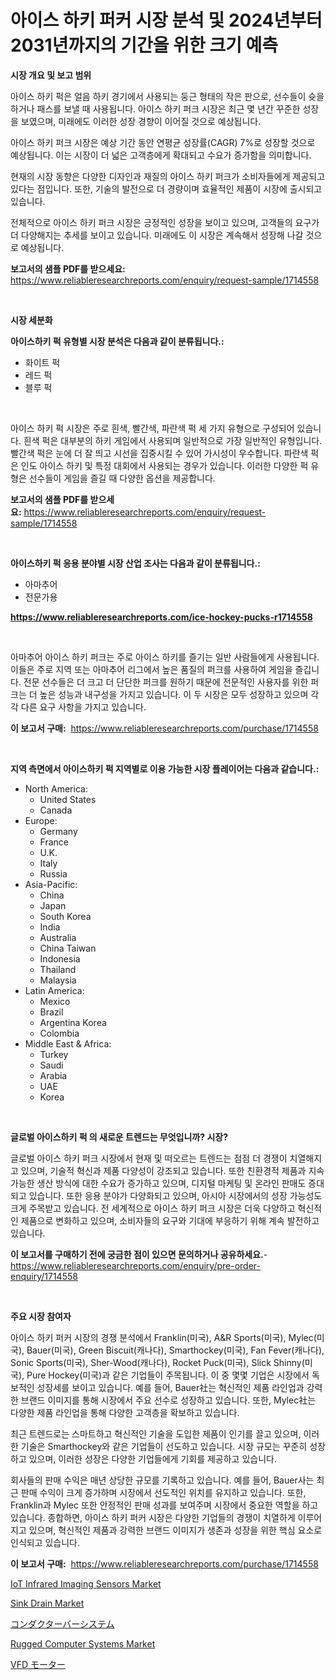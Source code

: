 <p><h1>아이스 하키 퍼커 시장 분석 및 2024년부터 2031년까지의 기간을 위한 크기 예측</h1></p><p><strong>시장 개요 및 보고 범위</strong></p>
<p><p>아이스 하키 퍽은 얼음 하키 경기에서 사용되는 둥근 형태의 작은 판으로, 선수들이 슛을 하거나 패스를 보낼 때 사용됩니다. 아이스 하키 퍼크 시장은 최근 몇 년간 꾸준한 성장을 보였으며, 미래에도 이러한 성장 경향이 이어질 것으로 예상됩니다.</p><p>아이스 하키 퍼크 시장은 예상 기간 동안 연평균 성장률(CAGR) 7%로 성장할 것으로 예상됩니다. 이는 시장이 더 넓은 고객층에게 확대되고 수요가 증가함을 의미합니다.</p><p>현재의 시장 동향은 다양한 디자인과 재질의 아이스 하키 퍼크가 소비자들에게 제공되고 있다는 점입니다. 또한, 기술의 발전으로 더 경량이며 효율적인 제품이 시장에 출시되고 있습니다.</p><p>전체적으로 아이스 하키 퍼크 시장은 긍정적인 성장을 보이고 있으며, 고객들의 요구가 더 다양해지는 추세를 보이고 있습니다. 미래에도 이 시장은 계속해서 성장해 나갈 것으로 예상됩니다.</p></p>
<p><strong>보고서의 샘플 PDF를 받으세요:</strong> <a href="https://www.reliableresearchreports.com/enquiry/request-sample/1714558">https://www.reliableresearchreports.com/enquiry/request-sample/1714558</a></p>
<p>&nbsp;</p>
<p><strong>시장 세분화</strong></p>
<p><strong>아이스하키 퍽 유형별 시장 분석은 다음과 같이 분류됩니다.:</strong></p>
<p><ul><li>화이트 퍽</li><li>레드 퍽</li><li>블루 퍽</li></ul></p>
<p>&nbsp;</p>
<p><p>아이스 하키 퍽 시장은 주로 흰색, 빨간색, 파란색 퍽 세 가지 유형으로 구성되어 있습니다. 흰색 퍽은 대부분의 하키 게임에서 사용되며 일반적으로 가장 일반적인 유형입니다. 빨간색 퍽은 눈에 더 잘 띄고 시선을 집중시킬 수 있어 가시성이 우수합니다. 파란색 퍽은 인도 아이스 하키 및 특정 대회에서 사용되는 경우가 있습니다. 이러한 다양한 퍽 유형은 선수들이 게임을 즐길 때 다양한 옵션을 제공합니다.</p></p>
<p><strong>보고서의 샘플 PDF를 받으세요:</strong>&nbsp;<a href="https://www.reliableresearchreports.com/enquiry/request-sample/1714558">https://www.reliableresearchreports.com/enquiry/request-sample/1714558</a></p>
<p>&nbsp;</p>
<p><strong> 아이스하키 퍽 응용 분야별 시장 산업 조사는 다음과 같이 분류됩니다.:</strong></p>
<p><ul><li>아마추어</li><li>전문가용</li></ul></p>
<p><strong><a href="https://www.reliableresearchreports.com/ice-hockey-pucks-r1714558">https://www.reliableresearchreports.com/ice-hockey-pucks-r1714558</a></strong></p>
<p>&nbsp;</p>
<p><p>아마추어 아이스 하키 퍼크는 주로 아이스 하키를 즐기는 일반 사람들에게 사용됩니다. 이들은 주로 지역 또는 아마추어 리그에서 높은 품질의 퍼크를 사용하여 게임을 즐깁니다. 전문 선수들은 더 크고 더 단단한 퍼크를 원하기 때문에 전문적인 사용자를 위한 퍼크는 더 높은 성능과 내구성을 가지고 있습니다. 이 두 시장은 모두 성장하고 있으며 각각 다른 요구 사항을 가지고 있습니다.</p></p>
<p><strong>이 보고서 구매:</strong>&nbsp; <a href="https://www.reliableresearchreports.com/purchase/1714558">https://www.reliableresearchreports.com/purchase/1714558</a></p>
<p>&nbsp;</p>
<p><strong>지역 측면에서 아이스하키 퍽 지역별로 이용 가능한 시장 플레이어는 다음과 같습니다.:</strong></p>
<p><ul>
    <li>
        North America:
        <ul>
            <li>United States</li>
            <li>Canada</li>
        </ul>
    </li>
    <li>
        Europe:
        <ul>
            <li>Germany</li>
            <li>France</li>
            <li>U.K.</li>
            <li>Italy</li>
            <li>Russia</li>
        </ul>
    </li>
    <li>
        Asia-Pacific:
        <ul>
            <li>China</li>
            <li>Japan</li>
            <li>South Korea</li>
            <li>India</li>
            <li>Australia</li>
            <li>China Taiwan</li>
            <li>Indonesia</li>
            <li>Thailand</li>
            <li>Malaysia</li>
        </ul>
    </li>
    <li>
        Latin America:
        <ul>
            <li>Mexico</li>
            <li>Brazil</li>
            <li>Argentina Korea</li>
            <li>Colombia</li>
        </ul>
    </li>
    <li>
        Middle East & Africa:
        <ul>
            <li>Turkey</li>
            <li>Saudi</li>
            <li>Arabia</li>
            <li>UAE</li>
            <li>Korea</li>
        </ul>
    </li>
    </ul></p>
<p>&nbsp;</p>
<p><strong>글로벌 아이스하키 퍽 의 새로운 트렌드는 무엇입니까? 시장?</strong></p>
<p><p>글로벌 아이스 하키 퍼크 시장에서 현재 및 떠오르는 트렌드는 점점 더 경쟁이 치열해지고 있으며, 기술적 혁신과 제품 다양성이 강조되고 있습니다. 또한 친환경적 제품과 지속 가능한 생산 방식에 대한 수요가 증가하고 있으며, 디지털 마케팅 및 온라인 판매도 증대되고 있습니다. 또한 응용 분야가 다양화되고 있으며, 아시아 시장에서의 성장 가능성도 크게 주목받고 있습니다. 전 세계적으로 아이스 하키 퍼크 시장은 더욱 다양하고 혁신적인 제품으로 변화하고 있으며, 소비자들의 요구와 기대에 부응하기 위해 계속 발전하고 있습니다.</p></p>
<p><strong>이 보고서를 구매하기 전에 궁금한 점이 있으면 문의하거나 공유하세요.</strong>- <a href="https://www.reliableresearchreports.com/enquiry/pre-order-enquiry/1714558">https://www.reliableresearchreports.com/enquiry/pre-order-enquiry/1714558</a></p>
<p>&nbsp;</p>
<p><strong>주요 시장 참여자</strong></p>
<p><p>아이스 하키 퍼커 시장의 경쟁 분석에서 Franklin(미국), A&R Sports(미국), Mylec(미국), Bauer(미국), Green Biscuit(캐나다), Smarthockey(미국), Fan Fever(캐나다), Sonic Sports(미국), Sher-Wood(캐나다), Rocket Puck(미국), Slick Shinny(미국), Pure Hockey(미국)과 같은 기업들이 주목됩니다. 이 중 몇몇 기업은 시장에서 독보적인 성장세를 보이고 있습니다. 예를 들어, Bauer社는 혁신적인 제품 라인업과 강력한 브랜드 이미지를 통해 시장에서 주요 선수로 성장하고 있습니다. 또한, Mylec社는 다양한 제품 라인업을 통해 다양한 고객층을 확보하고 있습니다. </p><p>최근 트렌드로는 스마트하고 혁신적인 기술을 도입한 제품이 인기를 끌고 있으며, 이러한 기술은 Smarthockey와 같은 기업들이 선도하고 있습니다. 시장 규모는 꾸준히 성장하고 있으며, 이러한 성장은 다양한 기업들에게 기회를 제공하고 있습니다.</p><p>회사들의 판매 수익은 매년 상당한 규모를 기록하고 있습니다. 예를 들어, Bauer사는 최근 판매 수익이 크게 증가하며 시장에서 선도적인 위치를 유지하고 있습니다. 또한, Franklin과 Mylec 또한 안정적인 판매 성과를 보여주며 시장에서 중요한 역할을 하고 있습니다. 종합하면, 아이스 하키 퍼커 시장은 다양한 기업들의 경쟁이 치열하게 이루어지고 있으며, 혁신적인 제품과 강력한 브랜드 이미지가 생존과 성장을 위한 핵심 요소로 인식되고 있습니다.</p></p>
<p><strong>이 보고서 구매:</strong>&nbsp;&nbsp;<a href="https://www.reliableresearchreports.com/purchase/1714558">https://www.reliableresearchreports.com/purchase/1714558</a></p>
<p><p><a href="https://angry-finch-aaf.notion.site/IoT-Infrared-Imaging-Sensors-Market-Exploring-Market-Share-Market-Trends-and-Future-Growth-aff8e0229af8423eb502fd5c27237e7b">IoT Infrared Imaging Sensors Market</a></p><p><a href="https://issuu.com/reportprime-2/docs/sink-drain-market-size-2030.pptx">Sink Drain Market</a></p><p><a href="https://github.com/SantosDicki04/Market-Research-Report-List-1/blob/main/395959025267.md">コンダクターバーシステム</a></p><p><a href="https://github.com/rahu1506/Market-Research-Report-List-3/blob/main/rugged-computer-systems-market.md">Rugged Computer Systems Market</a></p><p><a href="https://github.com/moulafa/Market-Research-Report-List-1/blob/main/412077725266.md">VFD モーター</a></p></p>